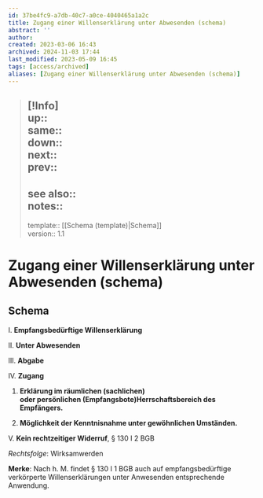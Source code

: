 ```yaml
---
id: 37be4fc9-a7db-40c7-a0ce-4040465a1a2c
title: Zugang einer Willenserklärung unter Abwesenden (schema)
abstract: ''
author: 
created: 2023-03-06 16:43
archived: 2024-11-03 17:44
last_modified: 2023-05-09 16:45
tags: [access/archived]
aliases: [Zugang einer Willenserklärung unter Abwesenden (schema)]
---
```


> [!Info]  
> up::  
> same::  
> down::  
> next::  
> prev::
> ---  
> see also::  
> notes:: 
> ---
> template:: [[Schema (template)|Schema]]  
> version:: 1.1

# Zugang einer Willenserklärung unter Abwesenden (schema)

## Schema

I. **Empfangsbedürftige Willenserklärung**

II. **Unter Abwesenden**

III. **Abgabe**

IV. **Zugang** 

1. **Erklärung im räumlichen (sachlichen) oder persönlichen (Empfangsbote)Herrschaftsbereich des Empfängers.**

2. **Möglichkeit der Kenntnisnahme unter gewöhnlichen Umständen.**

V. **Kein rechtzeitiger Widerruf**, § 130 I 2 BGB

*Rechtsfolge*: Wirksamwerden

**Merke**: Nach h. M. findet § 130 I 1 BGB auch auf empfangsbedürftige verkörperte Willenserklärungen unter Anwesenden entsprechende Anwendung.
